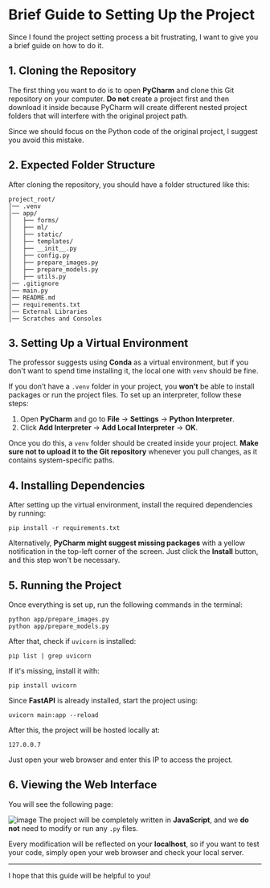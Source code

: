 # Brief Guide to Setting Up the Project

Since I found the project setting process a bit frustrating, I want to give you a brief guide on how to do it.

## 1. Cloning the Repository

The first thing you want to do is to open **PyCharm** and clone this Git repository on your computer. **Do not** create a project first and then download it inside because PyCharm will create different nested project folders that will interfere with the original project path. 

Since we should focus on the Python code of the original project, I suggest you avoid this mistake.

## 2. Expected Folder Structure

After cloning the repository, you should have a folder structured like this:

```
project_root/
│── .venv
│── app/
│   ├── forms/
│   ├── ml/
│   ├── static/
│   ├── templates/
│   ├── __init__.py
│   ├── config.py
│   ├── prepare_images.py
│   ├── prepare_models.py
│   ├── utils.py
│── .gitignore
│── main.py
│── README.md
│── requirements.txt
│── External Libraries
│── Scratches and Consoles
```

## 3. Setting Up a Virtual Environment

The professor suggests using **Conda** as a virtual environment, but if you don't want to spend time installing it, the local one with `venv` should be fine.

If you don’t have a `.venv` folder in your project, you **won’t** be able to install packages or run the project files. To set up an interpreter, follow these steps:

1. Open **PyCharm** and go to **File** → **Settings** → **Python Interpreter**.
2. Click **Add Interpreter** → **Add Local Interpreter** → **OK**.

Once you do this, a `venv` folder should be created inside your project. **Make sure not to upload it to the Git repository** whenever you pull changes, as it contains system-specific paths.

## 4. Installing Dependencies

After setting up the virtual environment, install the required dependencies by running:

```
pip install -r requirements.txt
```

Alternatively, **PyCharm might suggest missing packages** with a yellow notification in the top-left corner of the screen. Just click the **Install** button, and this step won't be necessary.

## 5. Running the Project

Once everything is set up, run the following commands in the terminal:

```
python app/prepare_images.py
python app/prepare_models.py
```

After that, check if `uvicorn` is installed:

```
pip list | grep uvicorn
```

If it's missing, install it with:

```
pip install uvicorn
```

Since **FastAPI** is already installed, start the project using:

```
uvicorn main:app --reload
```

After this, the project will be hosted locally at:

```
127.0.0.7
```

Just open your web browser and enter this IP to access the project.

## 6. Viewing the Web Interface

You will see the following page:

![image](https://github.com/user-attachments/assets/90653c98-3e9e-40cc-a2c5-2dee562113cf)
The project will be completely written in **JavaScript**, and we **do not** need to modify or run any `.py` files.

Every modification will be reflected on your **localhost**, so if you want to test your code, simply open your web browser and check your local server.

---

I hope that this guide will be helpful to you!
